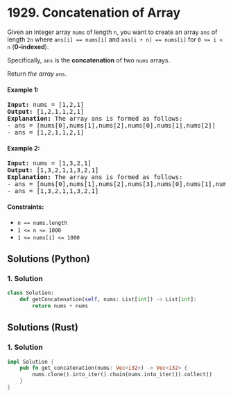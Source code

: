 # 1929. Concatenation of Array
Given an integer array `nums` of length `n`, you want to create an array `ans` of length `2n` where `ans[i] == nums[i]` and `ans[i + n] == nums[i]` for `0 <= i < n` (**0-indexed**).

Specifically, `ans` is the **concatenation** of two `nums` arrays.

Return *the array* `ans`.

#### Example 1:
<pre>
<strong>Input:</strong> nums = [1,2,1]
<strong>Output:</strong> [1,2,1,1,2,1]
<strong>Explanation:</strong> The array ans is formed as follows:
- ans = [nums[0],nums[1],nums[2],nums[0],nums[1],nums[2]]
- ans = [1,2,1,1,2,1]
</pre>

#### Example 2:
<pre>
<strong>Input:</strong> nums = [1,3,2,1]
<strong>Output:</strong> [1,3,2,1,1,3,2,1]
<strong>Explanation:</strong> The array ans is formed as follows:
- ans = [nums[0],nums[1],nums[2],nums[3],nums[0],nums[1],nums[2],nums[3]]
- ans = [1,3,2,1,1,3,2,1]
</pre>

#### Constraints:
* `n == nums.length`
* `1 <= n <= 1000`
* `1 <= nums[i] <= 1000`

## Solutions (Python)

### 1. Solution
```Python
class Solution:
    def getConcatenation(self, nums: List[int]) -> List[int]:
        return nums + nums
```

## Solutions (Rust)

### 1. Solution
```Rust
impl Solution {
    pub fn get_concatenation(nums: Vec<i32>) -> Vec<i32> {
        nums.clone().into_iter().chain(nums.into_iter()).collect()
    }
}
```
